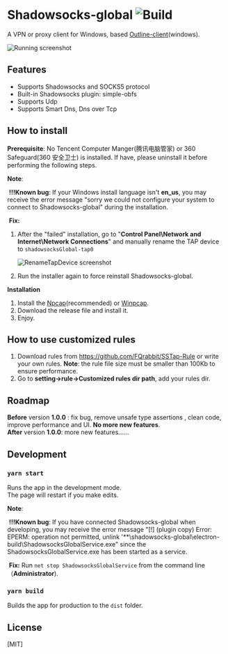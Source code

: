 # Shadowsocks-global ![Build](https://github.com/igoogolx/shadowsocks-global/workflows/Build/badge.svg)

A VPN or proxy client for Windows, based [Outline-client](https://github.com/Jigsaw-Code/outline-client)(windows).

![Running screenshot](https://github.com/igoogolx/shadowsocks-global/blob/master/screenshot/Running.png)

## Features

- Supports Shadowsocks and SOCKS5 protocol
- Built-in Shadowsocks plugin: simple-obfs
- Supports Udp
- Supports Smart Dns, Dns over Tcp

## How to install

**Prerequisite**: No Tencent Computer Manger(腾讯电脑管家) or 360 Safeguard(360 安全卫士) is installed. If have, please uninstall it before performing the following steps.

**Note**:

​	**!!!Known bug**: If your Windows install language isn't **en_us**, you may receive the error message "sorry we could not configure your system to connect to Shadowsocks-global" during the installation.

​	**Fix:**

1. After the "failed" installation, go to "**Control Panel\Network and Internet\Network Connections**" and manually rename the TAP device to `shadowsocksGlobal-tap0`

    ![RenameTapDevice screenshot](https://github.com/igoogolx/shadowsocks-global/blob/master/screenshot/RenameTapDevice.png)

2. Run the installer again to force reinstall Shadowsocks-global.

**Installation**           

1. Install the [Npcap](https://nmap.org/npcap/)(recommended) or  [Winpcap](https://www.winpcap.org/). 
2. Download the release file and install it. 
3. Enjoy.
## How to use customized rules

1. Download rules from https://github.com/FQrabbit/SSTap-Rule or write your own rules. **Note**: the rule file size must be smaller than 100Kb to ensure performance.
2. Go to **setting->rule->Customized rules dir path**, add your rules dir.


## Roadmap
**Before** version **1.0.0** : fix bug, remove unsafe type assertions , clean code, improve performance and UI. **No more new features**.<br />**After** version **1.0.0**:  more new features......

## Development

### `yarn start`

Runs the app in the development mode.<br />The page will restart if you make edits.<br />

**Note**:

​	**!!!Known bug**: If you have connected Shadowsocks-global  when developing, you may receive the error message "[!] (plugin copy) Error: EPERM: operation not permitted, unlink '**\shadowsocks-global\electron-build\ShadowsocksGlobalService.exe" since the ShadowsocksGlobalService.exe has been started as a service.

​	**Fix:** Run `net stop ShadowsocksGlobalService`  from the command line（**Administrator**).


### `yarn build`

Builds the app for production to the `dist` folder.<br />

## License

[MIT]